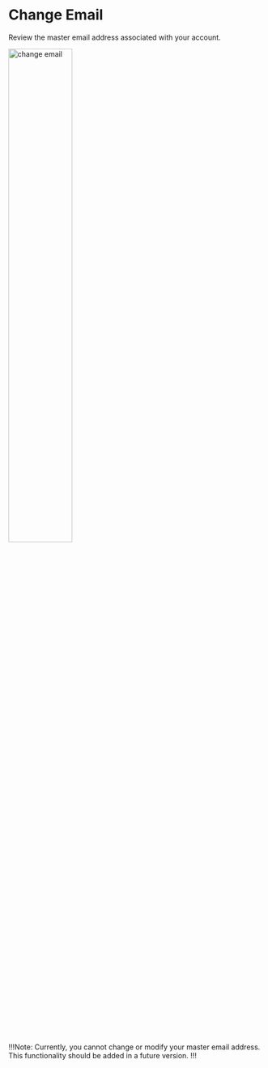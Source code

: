 # Change Email

Review the master email address associated with your account.

<img src="../../../images/account-change-email.png" alt="change email" style="width: 50%; display: block"></a>

!!!Note:
Currently, you cannot change or modify your master email address. This functionality should be added in a future version. 
!!!
